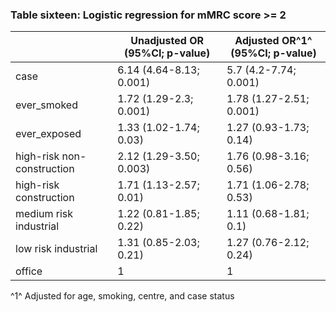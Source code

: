 ### Table sixteen: Logistic regression for mMRC score >= 2

|                            | Unadjusted OR  (95%CI; p-value) | Adjusted OR^1^  (95%CI; p-value) |
|----------------------------|---------------------------------|----------------------------------|
| case                       | 6.14 (4.64-8.13; 0.001)         | 5.7 (4.2-7.74; 0.001)            |
| ever_smoked                | 1.72 (1.29-2.3; 0.001)          | 1.78 (1.27-2.51; 0.001)          |
| ever_exposed               | 1.33 (1.02-1.74; 0.03)          | 1.27 (0.93-1.73; 0.14)           |
| high-risk non-construction | 2.12 (1.29-3.50; 0.003)         | 1.76 (0.98-3.16; 0.56)           |
| high-risk construction     | 1.71 (1.13-2.57; 0.01)          | 1.71 (1.06-2.78; 0.53)           |
| medium risk industrial     | 1.22 (0.81-1.85; 0.22)          | 1.11 (0.68-1.81; 0.1)            |
| low risk industrial        | 1.31 (0.85-2.03; 0.21)          | 1.27 (0.76-2.12; 0.24)           |
| office                     | 1                               | 1                                |

^1^ Adjusted for age, smoking, centre, and case status

